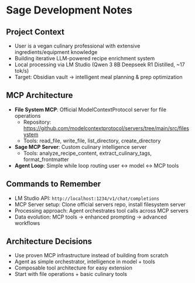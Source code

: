 # Sage Development Notes

## Project Context
- User is a vegan culinary professional with extensive ingredients/equipment knowledge
- Building iterative LLM-powered recipe enrichment system
- Local processing via LM Studio (Qwen 3 8B Deepseek R1 Distilled, ~17 tok/s)
- Target: Obsidian vault → intelligent meal planning & prep optimization

## MCP Architecture
- **File System MCP**: Official ModelContextProtocol server for file operations
  - Repository: https://github.com/modelcontextprotocol/servers/tree/main/src/filesystem
  - Tools: read_file, write_file, list_directory, create_directory
- **Sage MCP Server**: Custom culinary intelligence server
  - Tools: analyze_recipe_content, extract_culinary_tags, format_frontmatter
- **Agent Loop**: Simple while loop routing user ↔ model ↔ MCP tools

## Commands to Remember
- LM Studio API: `http://localhost:1234/v1/chat/completions`
- MCP Server setup: Clone official servers repo, install filesystem server
- Processing approach: Agent orchestrates tool calls across MCP servers
- Data evolution: MCP tools → enhanced prompting → advanced workflows

## Architecture Decisions
- Use proven MCP infrastructure instead of building from scratch
- Agent as simple orchestrator, intelligence in model + tools
- Composable tool architecture for easy extension
- Start with file operations + basic culinary tools